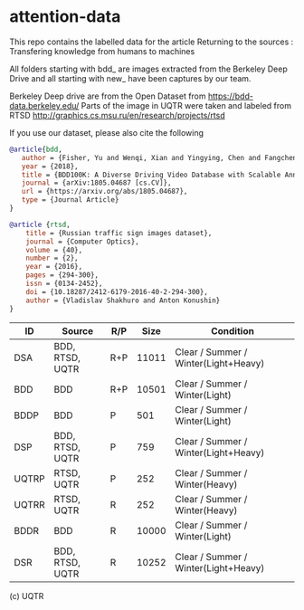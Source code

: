 # attention-data

This repo contains the labelled data for the article Returning to the sources : Transfering knowledge from humans to machines

All folders starting with bdd_ are images extracted from the Berkeley Deep Drive and all starting with new_ have been captures by our team.

Berkeley Deep drive are from the Open Dataset from
https://bdd-data.berkeley.edu/
Parts of the image in UQTR were taken and labeled from RTSD
http://graphics.cs.msu.ru/en/research/projects/rtsd

If you use our dataset, please also cite the following
```bibtex
@article{bdd,
   author = {Fisher, Yu and Wenqi, Xian and Yingying, Chen and Fangchen, Liu and Mike, Liao and Vashisht, Madhavan and Trevor, Darrell},
   year = {2018},
   title = {BDD100K: A Diverse Driving Video Database with Scalable Annotation Tooling},
   journal = {arXiv:1805.04687 [cs.CV]},
   url = {https://arxiv.org/abs/1805.04687},
   type = {Journal Article}
}

@article {rtsd,
    title = {Russian traffic sign images dataset},
    journal = {Computer Optics},
    volume = {40},
    number = {2},
    year = {2016},
    pages = {294-300},
    issn = {0134-2452},
    doi = {10.18287/2412-6179-2016-40-2-294-300},
    author = {Vladislav Shakhuro and Anton Konushin}
}
```

| ID     | Source                    |R/P      | Size  | Condition|
|--------|---------------------------|---------|-------|----------|
| DSA    | BDD, RTSD, UQTR           |R+P      | 11011 |Clear / Summer / Winter(Light+Heavy)
| BDD    | BDD                       |R+P      | 10501 |Clear / Summer / Winter(Light)
| BDDP   | BDD                       |P        | 501   |Clear / Summer / Winter(Light)
| DSP    | BDD, RTSD, UQTR           |P        | 759   |Clear / Summer / Winter(Light+Heavy)
| UQTRP  | RTSD, UQTR                |P        | 252   |Clear / Summer / Winter(Heavy)
| UQTRR  | RTSD, UQTR                |R        | 252   |Clear / Summer / Winter(Heavy)
| BDDR   | BDD                       |R        | 10000 |Clear / Summer / Winter(Light)
| DSR    | BDD, RTSD, UQTR           |R        | 10252 |Clear / Summer / Winter(Light+Heavy)


(c) UQTR
